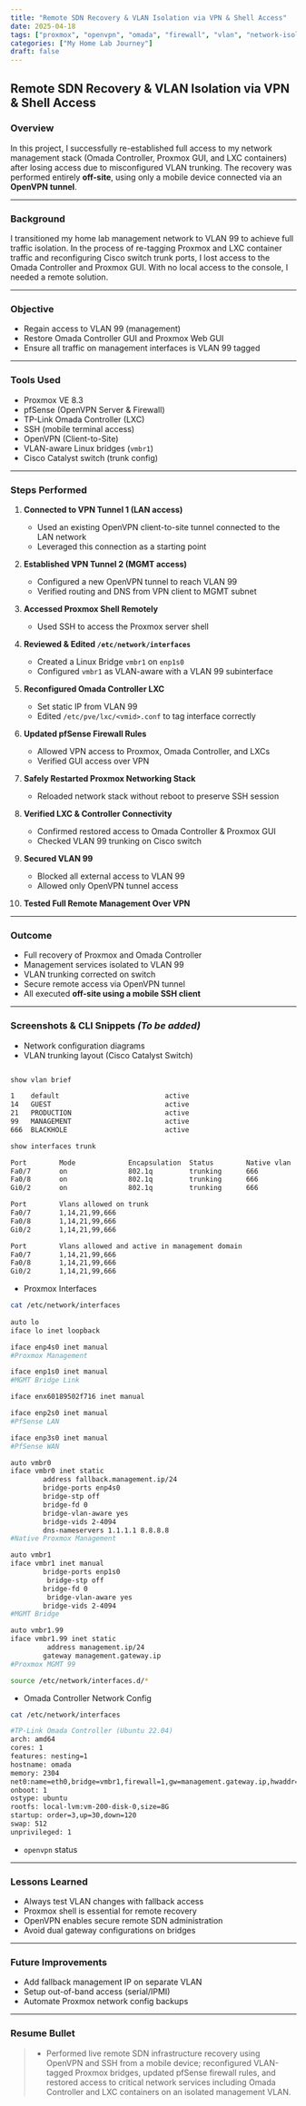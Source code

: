 ```yaml
---
title: "Remote SDN Recovery & VLAN Isolation via VPN & Shell Access"
date: 2025-04-18
tags: ["proxmox", "openvpn", "omada", "firewall", "vlan", "network-isolation", "homelab"]
categories: ["My Home Lab Journey"]
draft: false
---
```


## Remote SDN Recovery & VLAN Isolation via VPN & Shell Access

### Overview

In this project, I successfully re-established full access to my network management stack (Omada Controller, Proxmox GUI, and LXC containers) after losing access due to misconfigured VLAN trunking. The recovery was performed entirely **off-site**, using only a mobile device connected via an **OpenVPN tunnel**.

---

### Background

I transitioned my home lab management network to VLAN 99 to achieve full traffic isolation. In the process of re-tagging Proxmox and LXC container traffic and reconfiguring Cisco switch trunk ports, I lost access to the Omada Controller and Proxmox GUI. With no local access to the console, I needed a remote solution.

---

### Objective

- Regain access to VLAN 99 (management)
- Restore Omada Controller GUI and Proxmox Web GUI
- Ensure all traffic on management interfaces is VLAN 99 tagged

---

### Tools Used

- Proxmox VE 8.3
- pfSense (OpenVPN Server & Firewall)
- TP-Link Omada Controller (LXC)
- SSH (mobile terminal access)
- OpenVPN (Client-to-Site)
- VLAN-aware Linux bridges (`vmbr1`)
- Cisco Catalyst switch (trunk config)

---

### Steps Performed

1. **Connected to VPN Tunnel 1 (LAN access)**  
   - Used an existing OpenVPN client-to-site tunnel connected to the LAN network  
   - Leveraged this connection as a starting point

2. **Established VPN Tunnel 2 (MGMT access)**  
   - Configured a new OpenVPN tunnel to reach VLAN 99  
   - Verified routing and DNS from VPN client to MGMT subnet

3. **Accessed Proxmox Shell Remotely**  
   - Used SSH to access the Proxmox server shell

4. **Reviewed & Edited `/etc/network/interfaces`**  
   - Created a Linux Bridge `vmbr1` on `enp1s0`  
   - Configured `vmbr1` as VLAN-aware with a VLAN 99 subinterface

5. **Reconfigured Omada Controller LXC**  
   - Set static IP from VLAN 99  
   - Edited `/etc/pve/lxc/<vmid>.conf` to tag interface correctly

6. **Updated pfSense Firewall Rules**  
   - Allowed VPN access to Proxmox, Omada Controller, and LXCs  
   - Verified GUI access over VPN

7. **Safely Restarted Proxmox Networking Stack**  
   - Reloaded network stack without reboot to preserve SSH session

8. **Verified LXC & Controller Connectivity**  
   - Confirmed restored access to Omada Controller & Proxmox GUI  
   - Checked VLAN 99 trunking on Cisco switch

9. **Secured VLAN 99**  
   - Blocked all external access to VLAN 99  
   - Allowed only OpenVPN tunnel access

10. **Tested Full Remote Management Over VPN**

---

### Outcome

- Full recovery of Proxmox and Omada Controller  
- Management services isolated to VLAN 99  
- VLAN trunking corrected on switch  
- Secure remote access via OpenVPN tunnel  
- All executed **off-site using a mobile SSH client**

---

### Screenshots & CLI Snippets _(To be added)_

- Network configuration diagrams  
- VLAN trunking layout (Cisco Catalyst Switch)
```bash

show vlan brief

1    default                          active
14   GUEST                            active
21   PRODUCTION                       active
99   MANAGEMENT                       active
666  BLACKHOLE                        active

show interfaces trunk

Port        Mode             Encapsulation  Status        Native vlan
Fa0/7       on               802.1q         trunking      666
Fa0/8       on               802.1q         trunking      666
Gi0/2       on               802.1q         trunking      666

Port        Vlans allowed on trunk
Fa0/7       1,14,21,99,666
Fa0/8       1,14,21,99,666
Gi0/2       1,14,21,99,666

Port        Vlans allowed and active in management domain
Fa0/7       1,14,21,99,666
Fa0/8       1,14,21,99,666
Gi0/2       1,14,21,99,666

```

- Proxmox Interfaces
```bash
cat /etc/network/interfaces
	
auto lo
iface lo inet loopback

iface enp4s0 inet manual
#Proxmox Management

iface enp1s0 inet manual
#MGMT Bridge Link

iface enx60189502f716 inet manual

iface enp2s0 inet manual
#PfSense LAN

iface enp3s0 inet manual
#PfSense WAN

auto vmbr0
iface vmbr0 inet static
	    address fallback.management.ip/24
	    bridge-ports enp4s0
	    bridge-stp off
	    bridge-fd 0
	    bridge-vlan-aware yes
	    bridge-vids 2-4094
	    dns-nameservers 1.1.1.1 8.8.8.8
#Native Proxmox Management

auto vmbr1
iface vmbr1 inet manual
	    bridge-ports enp1s0
	     bridge-stp off
	    bridge-fd 0
	     bridge-vlan-aware yes
	    bridge-vids 2-4094
#MGMT Bridge

auto vmbr1.99
iface vmbr1.99 inet static
	     address management.ip/24
	    gateway management.gateway.ip
#Proxmox MGMT 99

source /etc/network/interfaces.d/*

```
- Omada Controller Network Config
```bash
cat /etc/network/interfaces

#TP-Link Omada Controller (Ubuntu 22.04)
arch: amd64
cores: 1
features: nesting=1
hostname: omada
memory: 2304
net0:name=eth0,bridge=vmbr1,firewall=1,gw=management.gateway.ip,hwaddr=macaddress,ip=management.ip/24,tag=99,type=veth
onboot: 1
ostype: ubuntu
rootfs: local-lvm:vm-200-disk-0,size=8G
startup: order=3,up=30,down=120
swap: 512
unprivileged: 1

```
- `openvpn` status

---

### Lessons Learned

- Always test VLAN changes with fallback access
- Proxmox shell is essential for remote recovery
- OpenVPN enables secure remote SDN administration
- Avoid dual gateway configurations on bridges

---

### Future Improvements

- Add fallback management IP on separate VLAN
- Setup out-of-band access (serial/IPMI)
- Automate Proxmox network config backups

---

### Resume Bullet

> - Performed live remote SDN infrastructure recovery using OpenVPN and SSH from a mobile device; reconfigured VLAN-tagged Proxmox bridges, updated pfSense firewall rules, and restored access to critical network services including Omada Controller and LXC containers on an isolated management VLAN.
